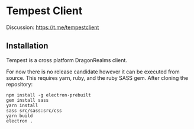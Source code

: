 # Tempest Client

Discussion: https://t.me/tempestclient


## Installation

Tempest is a cross platform DragonRealms client.

For now there is no release candidate however it can be executed from source.
This requires yarn, ruby, and the ruby SASS gem.
After cloning the repository:

```
npm install -g electron-prebuilt
gem install sass
yarn install
sass src/sass:src/css
yarn build
electron .
```
